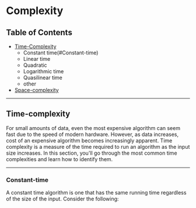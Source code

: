# Complexity
## Table of Contents
* [Time-Complexity](#Time-complexity)
    * Constant time(#Constant-time)
    * Linear time
    * Quadratic 
    * Logarithmic time
    * Quasilinear time
    * other
* [Space-complexity](#Space-complexity)

***

## Time-complexity  
For small amounts of data, even the most expensive algorithm can seem fast due to the speed of modern hardware. However, as data increases, cost of an expensive algorithm becomes increasingly apparent. Time complexity is a measure of the time required to run an algorithm as the input size increases. In this section, you'll go through the most common time complexities and learn how to identify them.

***

### Constant-time
A constant time algorithm is one that has the same running time regardless of the size of the input. Consider the following:


